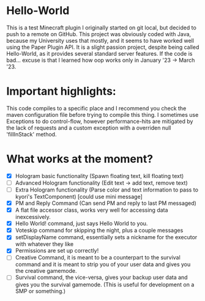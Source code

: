 # Hello-World
This is a test Minecraft plugin I originally started on git local, but decided to push to a remote on GitHub.
This project was obviously coded with Java, because my University uses that mostly, and it seems to have worked well using the Paper Plugin API.
It is a slight passion project, despite being called Hello-World, as it provides several standard server features.
If the code is bad... excuse is that I learned how oop works only in January '23 -> March '23.

# Important highlights:
This code compiles to a specific place and I recommend you check the maven configuration file before trying to compile this thing.
I sometimes use Exceptions to do control-flow, however performance-hits are mitigated by the lack of requests and a custom exception with a overriden null 'fillInStack' method. 

# What works at the moment?
- [x] Hologram basic functionality (Spawn floating text, kill floating text)
- [ ] Advanced Hologram functionality (Edit text -> add text, remove text)
- [ ] Extra Hologram functionality (Parse color and text information to pass to kyori's TextComponent) [could use mini message]
- [x] PM and Reply Command (Can send PM and reply to last PM messaged)
- [x] A flat file accessor class, works very well for accessing data inexcessively.
- [x] Hello World! command, just says Hello World to you.
- [x] Voteskip command for skipping the night, plus a couple messages
- [x] setDisplayName command, essentially sets a nickname for the executor with whatever they like
- [x] Permissions are set up correctly!
- [ ] Creative Command, it is meant to be a counterpart to the survival command and it is meant to strip you of your user data and gives you the creative gamemode.
- [ ] Survival command, the vice-versa, gives your backup user data and gives you the survival gamemode. (This is useful for development on a SMP or something.)
